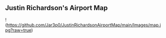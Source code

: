 ## Justin Richardson's Airport Map

!(https://github.com/Jar3p0/JustinRichardsonAirportMap/main/Images/map.jpg?raw=true)
